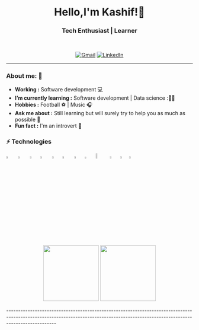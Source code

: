   <h1 align="center">
  Hello,I'm Kashif!👋
  </h1>

<h3 align="center">  Tech Enthusiast | Learner </h3> <br>

<p align="center"> 
<a href="mailto:kashifmehdi53@gmail.com"><img alt="Gmail" src="https://img.shields.io/badge/-Gmail-c14438?style=for-the-badge&logo=Gmail&logoColor=white&link=mailto:kashifmehdi53@gmail.com"></a>
<a href="https://www.linkedin.com/in/kashif-mehdi-82a5b41a3/"><img alt="LinkedIn" src="https://img.shields.io/badge/Linkedin-%230077B5?style=for-the-badge&logo=Linkedin&logoColor=white&&link=https://www.linkedin.com/in/kashif-mehdi-82a5b41a3/"></a>
</p>

---------------------------------------------------------------------------------------------------------------------------------------------------------------------------------

### About me: 📖

-  **Working :**  Software development 💻
-  **I’m currently learning :** Software development | Data science :👨‍💻
-  **Hobbies :** Football ⚽ | Music 🎧
-  **Ask me about :** Still learning but will surely try to help you as much as possible 🤝
-  **Fun fact :** I'm an introvert 🙂


### ⚡ Technologies

<p>

<img width="4%" src="https://www.vectorlogo.zone/logos/python/python-icon.svg">&nbsp;&nbsp;
<img width="4%" src="https://www.vectorlogo.zone/logos/nodejs/nodejs-icon.svg">&nbsp;&nbsp;
<img width="4%" src="https://www.vectorlogo.zone/logos/mongodb/mongodb-icon.svg">&nbsp;
<img width="4%" src="https://www.vectorlogo.zone/logos/git-scm/git-scm-icon.svg">&nbsp;&nbsp;
<img width="4%" src="https://www.vectorlogo.zone/logos/mysql/mysql-icon.svg">&nbsp;
<img width="4%" src="https://www.svgrepo.com/show/303206/javascript-logo.svg">&nbsp;&nbsp;
<img width="4%" src="https://www.vectorlogo.zone/logos/w3_html5/w3_html5-icon.svg">&nbsp;
<img width="3.6%" src="https://upload.wikimedia.org/wikipedia/commons/d/d5/CSS3_logo_and_wordmark.svg">&nbsp;&nbsp;
<img width="6%" src="https://upload.wikimedia.org/wikipedia/commons/9/96/Sass_Logo_Color.svg">&nbsp;
<img width="4%" src="https://www.vectorlogo.zone/logos/getbootstrap/getbootstrap-icon.svg">&nbsp;
<img width="4%" src="https://upload.wikimedia.org/wikipedia/commons/1/18/ISO_C%2B%2B_Logo.svg">
<img width="4%" src="https://seeklogo.com/vector-logo/306166/c-programming-language">
<br />
</p>


 

<p align ="Center">
<img src="https://github-readme-stats.vercel.app/api?username=kashifmehdi&show_icons=true&theme=radical" height= '150px'> 
<img src="https://github-readme-stats.vercel.app/api/top-langs/?username=kashifmehdi" height ='150px'>
</p>
---------------------------------------------------------------------------------------------------------------------------------------------------------------------------------
<!--
**kashifmehdi/kashifmehdi** is a ✨ _special_ ✨ repository because its `README.md` (this file) appears on your GitHub profile.

Here are some ideas to get you started:

- 🔭 I’m currently working on ...
- 🌱 I’m currently learning ...
- 👯 I’m looking to collaborate on ...
- 🤔 I’m looking for help with ...
- 💬 Ask me about ...
- 📫 How to reach me: ...
- 😄 Pronouns: ...
- ⚡ Fun fact: ...
-->
